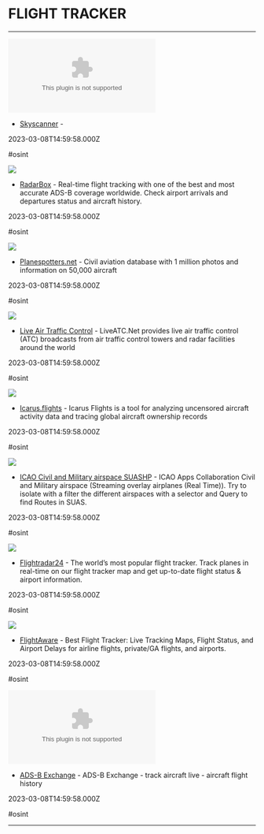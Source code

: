 # FLIGHT TRACKER

---

![](https://rdl.ink/render/https%3A%2F%2Fwww.skyscanner.com)

- [Skyscanner](https://www.skyscanner.com) - 

2023-03-08T14:59:58.000Z

#osint

![](https://www.radarbox.com/img/radarbox_social.png)

- [RadarBox](https://www.radarbox.com) - Real-time flight tracking with one of the best and most accurate ADS-B coverage worldwide. Check airport arrivals and departures status and aircraft history.

2023-03-08T14:59:58.000Z

#osint

![](https://t.plnspttrs.net/02174/9v-skb-singapore-airlines-airbus-a380-841_PlanespottersNet_105920_fe51d36bd6_280.jpg)

- [Planespotters.net](https://www.planespotters.net) - Civil aviation database with 1 million photos and information on 50,000 aircraft

2023-03-08T14:59:58.000Z

#osint

![](https://img.liveatc.net/LiveATC-App-200px.png)

- [Live Air Traffic Control](https://www.liveatc.net) - LiveATC.Net provides live air traffic control (ATC) broadcasts from air traffic control towers and radar facilities around the world

2023-03-08T14:59:58.000Z

#osint

![](https://icarus.flights/img/icarus-logo-dark.svg)

- [Icarus.flights](https://icarus.flights) - Icarus Flights is a tool for analyzing uncensored aircraft activity data and tracing global aircraft ownership records

2023-03-08T14:59:58.000Z

#osint

![](https://www.arcgis.com/sharing/rest/content/items/5db021bcb221498f81be055b3e238bf8/info/thumbnail/ago_downloaded.png)

- [ICAO Civil and Military airspace SUASHP](https://www.arcgis.com/apps/webappviewer/index.html?id=5db021bcb221498f81be055b3e238bf8) - ICAO Apps Collaboration Civil and Military airspace (Streaming overlay airplanes (Real Time)). Try to isolate with a filter the different airspaces with a selector and Query to find Routes in SUAS.

2023-03-08T14:59:58.000Z

#osint

![](https://images.flightradar24.com/opengraph/fr24_logo_default.png)

- [Flightradar24](https://www.flightradar24.com) - The world’s most popular flight tracker. Track planes in real-time on our flight tracker map and get up-to-date flight status & airport information.

2023-03-08T14:59:58.000Z

#osint

![](https://www.flightaware.com/images/og_default_image.png)

- [FlightAware](https://flightaware.com) - Best Flight Tracker: Live Tracking Maps, Flight Status, and Airport Delays for airline flights, private/GA flights, and airports.

2023-03-08T14:59:58.000Z

#osint

![](https://rdl.ink/render/https%3A%2F%2Fglobe.adsbexchange.com)

- [ADS-B Exchange](https://globe.adsbexchange.com) - ADS-B Exchange - track aircraft live - aircraft flight history

2023-03-08T14:59:58.000Z

#osint

---

